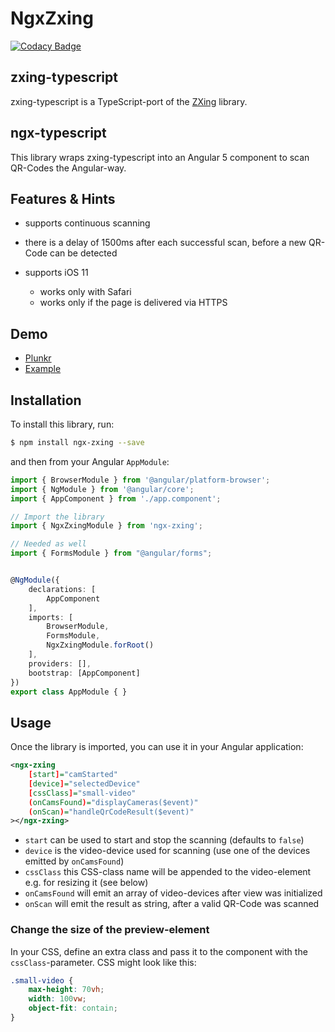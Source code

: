 # NgxZxing

[![Codacy Badge](https://api.codacy.com/project/badge/Grade/d28849bd6fc6461d91397602c0b3c91f)](https://www.codacy.com/app/odahcam/ngx-zxing?utm_source=github.com&utm_medium=referral&utm_content=odahcam/ngx-zxing&utm_campaign=badger)

## zxing-typescript

zxing-typescript is a TypeScript-port of the [ZXing](https://github.com/zxing/zxing) library.

## ngx-typescript

This library wraps zxing-typescript into an Angular 5 component to scan QR-Codes the Angular-way.

## Features & Hints

- supports continuous scanning
- there is a delay of 1500ms after each successful scan, before a new QR-Code can be detected
- supports iOS 11

  - works only with Safari
  - works only if the page is delivered via HTTPS

## Demo

- [Plunkr](https://plnkr.co/edit/U13ufJHexw2ugZbHx8kR?p=preview)
- [Example](https://werthdavid.github.io/ngx-zxing/index.html)

## Installation

To install this library, run:

```bash
$ npm install ngx-zxing --save
```

and then from your Angular `AppModule`:

```typescript
import { BrowserModule } from '@angular/platform-browser';
import { NgModule } from '@angular/core';
import { AppComponent } from './app.component';

// Import the library
import { NgxZxingModule } from 'ngx-zxing';

// Needed as well
import { FormsModule } from "@angular/forms";


@NgModule({
    declarations: [
        AppComponent
    ],
    imports: [
        BrowserModule,
        FormsModule,
        NgxZxingModule.forRoot()
    ],
    providers: [],
    bootstrap: [AppComponent]
})
export class AppModule { }
```

## Usage

Once the library is imported, you can use it in your Angular application:

```xml
<ngx-zxing
    [start]="camStarted"
    [device]="selectedDevice"
    [cssClass]="small-video"
    (onCamsFound)="displayCameras($event)"
    (onScan)="handleQrCodeResult($event)"
></ngx-zxing>
```

- `start` can be used to start and stop the scanning (defaults to `false`)
- `device` is the video-device used for scanning (use one of the devices emitted by `onCamsFound`)
- `cssClass` this CSS-class name will be appended to the video-element e.g. for resizing it (see below)
- `onCamsFound` will emit an array of video-devices after view was initialized
- `onScan` will emit the result as string, after a valid QR-Code was scanned

### Change the size of the preview-element

In your CSS, define an extra class and pass it to the component with the `cssClass`-parameter. CSS might look like this:

```css
.small-video {
    max-height: 70vh;
    width: 100vw;
    object-fit: contain;
}
```

